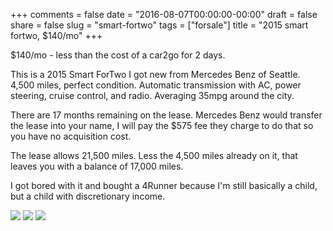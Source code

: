 +++
comments = false
date = "2016-08-07T00:00:00-00:00"
draft = false
share = false
slug = "smart-fortwo"
tags = ["forsale"]
title = "2015 smart fortwo, $140/mo"
+++

$140/mo - less than the cost of a car2go for 2 days.

This is a 2015 Smart ForTwo I got new from Mercedes Benz of Seattle. 4,500 miles, perfect condition. Automatic transmission with AC, power steering, cruise control, and radio. Averaging 35mpg around the city. 

There are 17 months remaining on the lease. Mercedes Benz would transfer the lease into your name, I will pay the $575 fee they charge to do that so you have no acquisition cost. 

The lease allows 21,500 miles. Less the 4,500 miles already on it, that leaves you with a balance of 17,000 miles. 

I got bored with it and bought a 4Runner because I'm still basically a child, but a child with discretionary income.

![](/img/fortwo1.jpg)
![](/img/fortwo2.jpg)
![](/img/fortwo3.jpg)
